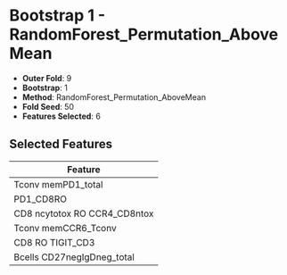 # Bootstrap 1 - RandomForest_Permutation_AboveMean

- **Outer Fold**: 9
- **Bootstrap**: 1
- **Method**: RandomForest_Permutation_AboveMean
- **Fold Seed**: 50
- **Features Selected**: 6

## Selected Features

| Feature |
|---------|
| Tconv memPD1_total |
| PD1_CD8RO |
| CD8 ncytotox RO CCR4_CD8ntox |
| Tconv memCCR6_Tconv |
| CD8 RO TIGIT_CD3 |
| Bcells CD27negIgDneg_total |
